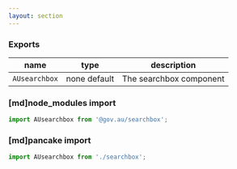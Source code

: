```yaml
---
layout: section
---
```


### Exports

| name                      | type         | description
|---------------------------|--------------|---------------------------------------------------------
| `AUsearchbox` | none default | The searchbox component

### [md]node_modules import

```jsx
import AUsearchbox from '@gov.au/searchbox';
```

### [md]pancake import

```jsx
import AUsearchbox from './searchbox';
```
